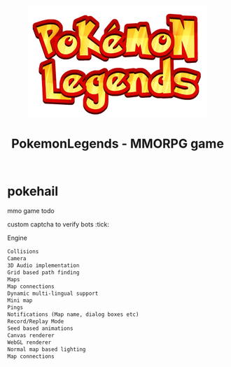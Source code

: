 <p align="center">
  <img src="https://github.com/Eklavya-11/PokemonLegends/blob/main/resources/Pl-logo.png?raw=true">
</p>
<h1 align="center">PokemonLegends - MMORPG game</h1> <br>






# pokehail
mmo game todo

custom captcha to verify bots :tick:

Engine

    Collisions
    Camera
    3D Audio implementation
    Grid based path finding
    Maps
    Map connections
    Dynamic multi-lingual support
    Mini map
    Pings
    Notifications (Map name, dialog boxes etc)
    Record/Replay Mode
    Seed based animations
    Canvas renderer
    WebGL renderer
    Normal map based lighting
    Map connections
